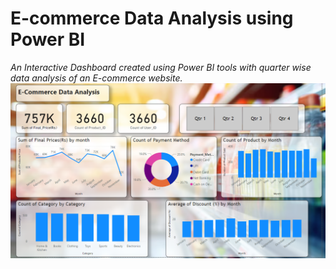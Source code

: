 # E-commerce Data Analysis using Power BI
_An Interactive Dashboard created using Power BI tools with quarter wise data analysis of an E-commerce website._
![Alt text](https://github.com/tawaleaashish/E-commerce-Data-Analysis-Power-BI-/blob/main/E%20commerce%20data%20analysis.png)
